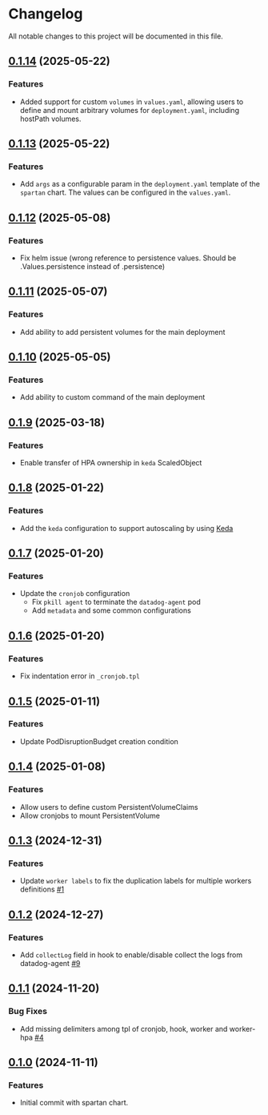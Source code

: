 # Changelog

All notable changes to this project will be documented in this file.
## [0.1.14](https://github.com/spartan-stratos/helm-charts/releases/tag/spartan-0.1.14) (2025-05-22)
### Features
* Added support for custom `volumes` in `values.yaml`, allowing users to define and mount arbitrary volumes for `deployment.yaml`, including hostPath volumes.

## [0.1.13](https://github.com/spartan-stratos/helm-charts/releases/tag/spartan-0.1.13) (2025-05-22)
### Features
* Add `args` as a configurable param in the `deployment.yaml` template of the `spartan` chart. The values can be configured in the `values.yaml`.

## [0.1.12](https://github.com/spartan-stratos/helm-charts/releases/tag/spartan-0.1.12) (2025-05-08)
### Features
* Fix helm issue (wrong reference to persistence values. Should be .Values.persistence instead of .persistence)

## [0.1.11](https://github.com/spartan-stratos/helm-charts/releases/tag/spartan-0.1.11) (2025-05-07)
### Features
* Add ability to add persistent volumes for the main deployment

## [0.1.10](https://github.com/spartan-stratos/helm-charts/releases/tag/spartan-0.1.10) (2025-05-05)
### Features
* Add ability to custom command of the main deployment

## [0.1.9](https://github.com/spartan-stratos/helm-charts/releases/tag/spartan-0.1.9) (2025-03-18)
### Features
* Enable transfer of HPA ownership in `keda` ScaledObject

## [0.1.8](https://github.com/spartan-stratos/helm-charts/releases/tag/spartan-0.1.8) (2025-01-22)
### Features
* Add the `keda` configuration to support autoscaling by using [Keda](https://keda.sh/)

## [0.1.7](https://github.com/spartan-stratos/helm-charts/releases/tag/spartan-0.1.7) (2025-01-20)
### Features
* Update the `cronjob` configuration
  * Fix `pkill agent` to terminate the `datadog-agent` pod
  * Add `metadata` and some common configurations

## [0.1.6](https://github.com/spartan-stratos/helm-charts/releases/tag/spartan-0.1.6) (2025-01-20)
### Features
* Fix indentation error in `_cronjob.tpl`

## [0.1.5](https://github.com/spartan-stratos/helm-charts/releases/tag/spartan-0.1.5) (2025-01-11)
### Features
* Update PodDisruptionBudget creation condition

## [0.1.4](https://github.com/spartan-stratos/helm-charts/releases/tag/spartan-0.1.4) (2025-01-08)
### Features
* Allow users to define custom PersistentVolumeClaims
* Allow cronjobs to mount PersistentVolume

## [0.1.3](https://github.com/spartan-stratos/helm-charts/releases/tag/spartan-0.1.3) (2024-12-31)

### Features

* Update `worker labels` to fix the duplication labels for multiple workers definitions [#1](https://github.com/spartan-stratos/helm-charts/pull/11)

## [0.1.2](https://github.com/spartan-stratos/helm-charts/releases/tag/spartan-0.1.2) (2024-12-27)

### Features

* Add `collectLog` field in hook to enable/disable collect the logs from datadog-agent [#9](https://github.com/spartan-stratos/helm-charts/pull/9)

## [0.1.1](https://github.com/spartan-stratos/helm-charts/releases/tag/spartan-0.1.1) (2024-11-20)

### Bug Fixes

* Add missing delimiters among tpl of cronjob, hook, worker and worker-hpa [#4](https://github.com/spartan-stratos/helm-charts/pull/4)

## [0.1.0](https://github.com/spartan-stratos/helm-charts/releases/tag/spartan-0.1.0) (2024-11-11)

### Features

* Initial commit with spartan chart.
